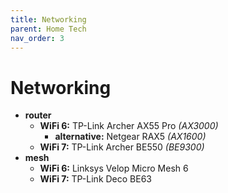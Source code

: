 ```yaml
---
title: Networking
parent: Home Tech
nav_order: 3
---
```

# Networking

- **router** 
	- **WiFi 6:**  TP-Link Archer AX55 Pro *(AX3000)*
		- **alternative:** Netgear RAX5 *(AX1600)*
	- **WiFi 7:** TP-Link Archer BE550 *(BE9300)*
- **mesh**
	- **WiFi 6:** Linksys Velop Micro Mesh 6
	- **WiFi 7:** TP-Link Deco BE63

